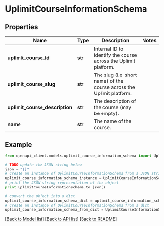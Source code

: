 # UplimitCourseInformationSchema


## Properties
Name | Type | Description | Notes
------------ | ------------- | ------------- | -------------
**uplimit_course_id** | **str** | Internal ID to identify the course across the Uplimit platform. | 
**uplimit_course_slug** | **str** | The slug (i.e. short name) of the course across the Uplimit platform. | 
**uplimit_course_description** | **str** | The description of the course (may be empty). | 
**name** | **str** | The name of the course. | 

## Example

```python
from openapi_client.models.uplimit_course_information_schema import UplimitCourseInformationSchema

# TODO update the JSON string below
json = "{}"
# create an instance of UplimitCourseInformationSchema from a JSON string
uplimit_course_information_schema_instance = UplimitCourseInformationSchema.from_json(json)
# print the JSON string representation of the object
print UplimitCourseInformationSchema.to_json()

# convert the object into a dict
uplimit_course_information_schema_dict = uplimit_course_information_schema_instance.to_dict()
# create an instance of UplimitCourseInformationSchema from a dict
uplimit_course_information_schema_from_dict = UplimitCourseInformationSchema.from_dict(uplimit_course_information_schema_dict)
```
[[Back to Model list]](../README.md#documentation-for-models) [[Back to API list]](../README.md#documentation-for-api-endpoints) [[Back to README]](../README.md)


